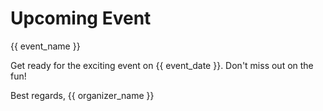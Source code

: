 # Upcoming Event

{{ event_name }}

Get ready for the exciting event on {{ event_date }}. Don't miss out on the fun!

Best regards,
{{ organizer_name }}
